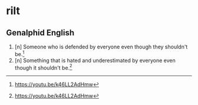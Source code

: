 # rilt
## Genalphid English

1. [n] Someone who is defended by everyone even though they shouldn't be.[^1]
2. [n] Something that is hated and underestimated by everyone even though it shouldn't be.[^1]

[^1]: <https://youtu.be/k46LL2AdHmw>